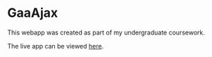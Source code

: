 # GaaAjax
This webapp was created as part of my undergraduate coursework. 

The live app can be viewed <a href="http://eamonnmcgonigle.com/ajax-gaa/" target="_blank">here</a>.
